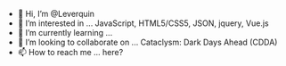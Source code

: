- 👋 Hi, I’m @Leverquin
- 👀 I’m interested in ... JavaScript, HTML5/CSS5, JSON, jquery, Vue.js  
- 🌱 I’m currently learning ...
- 💞️ I’m looking to collaborate on ... Cataclysm: Dark Days Ahead (CDDA)
- 📫 How to reach me ... here?

<!---
Leverquin/Leverquin is a ✨ special ✨ repository because its `README.md` (this file) appears on your GitHub profile.
You can click the Preview link to take a look at your changes.
--->
